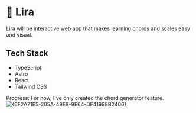 # 🎹 Lira

Lira will be interactive web app that makes learning chords and scales easy and visual.

## Tech Stack

- TypeScript
- Astro
- React
- Tailwind CSS

Progress:
For now, I've only created the chord generator feature.
![{6F2A71E5-205A-49E9-9E64-DF4199EB2406}](https://github.com/user-attachments/assets/642548b0-3e36-4c63-9532-a7dad2044a51)

